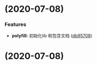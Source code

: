 #  (2020-07-08)


### Features

* **polyfill:** 初始化lib 和包含文档 ([db95708](https://github.com/liujunchina/eslint-config/commit/db9570836c4a6ee1a676ee808090d56bcc31de74))



#  (2020-07-08)



